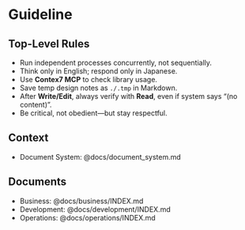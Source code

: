 # Guideline

## Top-Level Rules

- Run independent processes concurrently, not sequentially.  
- Think only in English; respond only in Japanese.  
- Use **Contex7 MCP** to check library usage.  
- Save temp design notes as `./.tmp` in Markdown.  
- After **Write/Edit**, always verify with **Read**, even if system says “(no content)”.  
- Be critical, not obedient—but stay respectful.

## Context

- Document System: @docs/document_system.md

## Documents

- Business: @docs/business/INDEX.md
- Development: @docs/development/INDEX.md
- Operations: @docs/operations/INDEX.md

